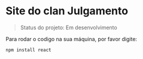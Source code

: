 # Site do clan Julgamento #

> Status do projeto: Em desenvolvimento

Para rodar o codigo na sua máquina, por favor digite: 

```
npm install react
```
